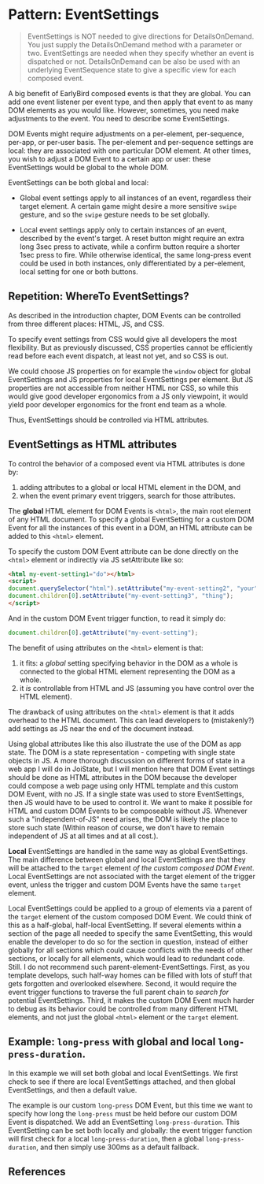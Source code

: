 # Pattern: EventSettings

> EventSettings is NOT needed to give directions for DetailsOnDemand. 
> You just supply the DetailsOnDemand method with a parameter or two.
> EventSettings are needed when they specify whether an event is dispatched or not.
> DetailsOnDemand can be also be used with an underlying EventSequence state to give a 
> specific view for each composed event.

A big benefit of EarlyBird composed events is that they are global. You can add one event listener per
event type, and then apply that event to as many DOM elements as you would like.
However, sometimes, you need make adjustments to the event. You need to describe some EventSettings.

DOM Events might require adjustments on a per-element, per-sequence, per-app, or per-user basis.
The per-element and per-sequence settings are local: they are associated with one particular DOM element.
At other times, you wish to adjust a DOM Event to a certain app or user: these EventSettings would
be global to the whole DOM.

EventSettings can be both global and local:
 
 * Global event settings apply to all instances of an event, regardless their target element.
   A certain game might desire a more sensitive `swipe` gesture, and so the `swipe` gesture 
   needs to be set globally. 
   
 * Local event settings apply only to certain instances of an event, described by the event's target.
   A reset button might require an extra long 3sec press to activate, 
   while a confirm button require a shorter 1sec press to fire.
   While otherwise identical, the same long-press event could be used in both instances, 
   only differentiated by a per-element, local setting for one or both buttons.
   
## Repetition: WhereTo EventSettings?

As described in the introduction chapter, DOM Events can be controlled from three different places:
HTML, JS, and CSS. 

To specify event settings from CSS would give all developers the most flexibility. 
But as previously discussed, CSS properties cannot be efficiently read before each event dispatch, 
at least not yet, and so CSS is out.

We could choose JS properties on for example the `window` object for global EventSettings and JS 
properties for local EventSettings per element. But JS properties are not accessible from neither
HTML nor CSS, so while this would give good developer ergonomics from a JS only viewpoint, 
it would yield poor developer ergonomics for the front end team as a whole.

Thus, EventSettings should be controlled via HTML attributes.  

## EventSettings as HTML attributes

To control the behavior of a composed event via HTML attributes is done by:
1. adding attributes to a global or local HTML element in the DOM, and 
2. when the event primary event triggers, search for those attributes.

The **global** HTML element for DOM Events is `<html>`, the main root element of any HTML document. 
To specify a global EventSetting for a custom DOM Event for all the instances of this event in a DOM,
an HTML attribute can be added to this `<html>` element.

To specify the custom DOM Event attribute can be done directly on the `<html>` element or indirectly
via JS setAttribute like so:
```html
<html my-event-setting1="do"></html>
<script>
document.querySelector("html").setAttribute("my-event-setting2", "your");
document.children[0].setAttribute("my-event-setting3", "thing");
</script>
```

And in the custom DOM Event trigger function, to read it simply do:

```javascript
document.children[0].getAttribute("my-event-setting");
```

The benefit of using attributes on the `<html>` element is that:
1. it fits: a *global* setting specifying behavior in the DOM as a whole is connected to 
   the global HTML element representing the DOM as a whole.
2. it *is* controllable from HTML and JS (assuming you have control over the HTML element).

The drawback of using attributes on the `<html>` element is that it adds overhead to the HTML document.
This can lead developers to (mistakenly?) add settings as JS near the end of the document instead.

Using global attributes like this also illustrate the use of the DOM as app state.
The DOM is a state representation - competing with single state objects in JS.
A more thorough discussion on different forms of state in a web app I will do in JoiState,
but I will mention here that DOM Event settings should be done as HTML attributes in the DOM because
the developer could compose a web page using only HTML template and this custom DOM Event, with no JS.
If a single state was used to store EventSettings, then JS would have to be used to control it.
We want to make it possible for HTML and custom DOM Events to be composeable without JS.
Whenever such a "independent-of-JS" need arises, the DOM is likely the place to store such state
(Within reason of course, we don't have to remain independent of JS at all times and at all cost.).

**Local** EventSettings are handled in the same way as global EventSettings. The main difference between 
global and local EventSettings are that they will be attached to the `target` element *of the custom 
composed DOM Event*. Local EventSettings are not associated with the target element of the trigger event, 
unless the trigger and custom DOM Events have the same `target` element. 

Local EventSettings could be applied to a group of elements via a parent of the `target` element 
of the custom composed DOM Event. We could think of this as a half-global, half-local EventSetting.
If several elements within a section of the page all needed to specify the same EventSetting, 
this would enable the developer to do so for the section in question, instead of either globally for 
all sections which could cause conflicts with the needs of other sections, or locally for all elements,
which would lead to redundant code.
Still. I do not recommend such parent-element-EventSettings. First, as you template develops, 
such half-way homes can be filled with lots of stuff that gets forgotten and overlooked elsewhere. 
Second, it would require the event trigger functions to traverse the full parent chain to *search for* 
potential EventSettings. Third, it makes the custom DOM Event much harder to debug as its behavior could
be controlled from many different HTML elements, and not just the global `<html>` element or the `target`
element.

## Example: `long-press` with global and local `long-press-duration`.

In this example we will set both global and local EventSettings.
We first check to see if there are local EventSettings attached, and then global EventSettings, and 
then a default value.

The example is our custom `long-press` DOM Event, but this time we want to specify how long the
`long-press` must be held before our custom DOM Event is dispatched. We add an EventSetting 
`long-press-duration`. This EventSetting can be set both locally and globally: the event trigger function
will first check for a local `long-press-duration`, then a global `long-press-duration`, and then
simply use 300ms as a default fallback. 

<script src="https://cdn.jsdelivr.net/npm/joievents@1.0.0/src/webcomps/PrettyPrinter.js"></script>
<pretty-printer href="https://raw.githubusercontent.com/orstavik/JoiEvents/master/src/gestures/long-press-EventSettings.js"></pretty-printer>

## References
